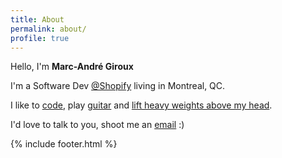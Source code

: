 ```yaml
---
title: About
permalink: about/
profile: true
---
```


Hello, I'm __Marc-André Giroux__

I'm a Software Dev [@Shopify][shopify] living in Montreal, QC.

I like to [code][code], play [guitar][guitar] and [lift heavy weights above my head][lift].

I'd love to talk to you, shoot me an [email] :)

{% include footer.html %}


[code]:   https://github.com/xuorig
[guitar]: https://xuorig.bandcamp.com
[lift]:   https://www.youtube.com/user/jazzguitarmarc/videos
[email]:  mailto:mgiroux0@gmail.com
[shopify]: http://shopify.com

